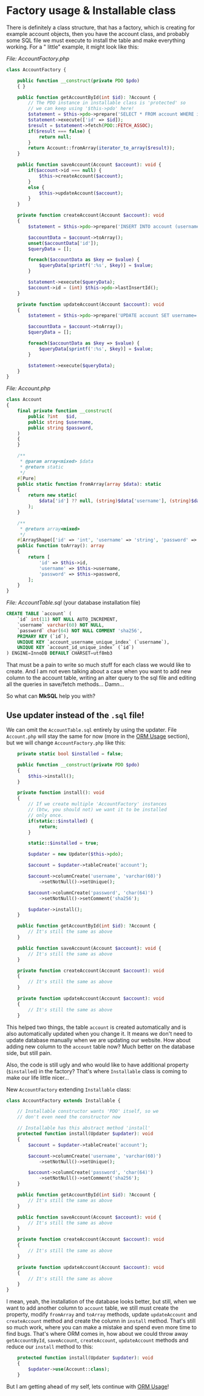 # Factory usage & Installable class

There is definitely a class structure, that has a factory, which is creating for example account objects, then you have
the account class, and probably some SQL file we must execute to install the table and make everything working. For a "
little" example, it might look like this:

*File: AccountFactory.php*

```php
class AccountFactory {

    public function __construct(private PDO $pdo)
    { }

    public function getAccountById(int $id): ?Account {
        // The PDO instance in installable class is 'protected' so
        // we can keep using '$this->pdo' here!
        $statement = $this->pdo->prepare('SELECT * FROM account WHERE id = :id');
        $statement->execute(['id' => $id]);
        $result = $statement->fetch(PDO::FETCH_ASSOC);
        if($result === false) {
            return null;
        }
        return Account::fromArray(iterator_to_array($result));
    }

    public function saveAccount(Account $account): void {
        if($account->id === null) {
            $this->createAccount($account);
        }
        else {
            $this->updateAccount($account);
        }
    }

    private function createAccount(Account $account): void
    {
        $statement = $this->pdo->prepare('INSERT INTO account (username, password) VALUES (:username, :password)');

        $accountData = $account->toArray();
        unset($accountData['id']);
        $queryData = [];

        foreach($accountData as $key => $value) {
            $queryData[sprintf(':%s', $key)] = $value;
        }

        $statement->execute($queryData);
        $account->id = (int) $this->pdo->lastInsertId();
    }

    private function updateAccount(Account $account): void
    {
        $statement = $this->pdo->prepare('UPDATE account SET username=:username, password=:password WHERE id=:id');

        $accountData = $account->toArray();
        $queryData = [];

        foreach($accountData as $key => $value) {
            $queryData[sprintf(':%s', $key)] = $value;
        }

        $statement->execute($queryData);
    }
}
```

*File: Account.php*

```php
class Account
{
    final private function __construct(
        public ?int   $id,
        public string $username,
        public string $password,
    )
    {
    }

    /**
     * @param array<mixed> $data
     * @return static
     */
    #[Pure]
    public static function fromArray(array $data): static
    {
        return new static(
            $data['id'] ?? null, (string)$data['username'], (string)$data['password'],
        );
    }

    /**
     * @return array<mixed>
     */
    #[ArrayShape(['id' => 'int', 'username' => 'string', 'password' => 'string'])]
    public function toArray(): array
    {
        return [
            'id' => $this->id,
            'username' => $this->username,
            'password' => $this->password,
        ];
    }
}
```

*File: AccountTable.sql* (your database installation file)

```sql
CREATE TABLE `account` (
    `id` int(11) NOT NULL AUTO_INCREMENT,
    `username` varchar(60) NOT NULL,
    `password` char(64) NOT NULL COMMENT 'sha256',
    PRIMARY KEY (`id`),
    UNIQUE KEY `account_username_unique_index` (`username`),
    UNIQUE KEY `account_id_unique_index` (`id`)
) ENGINE=InnoDB DEFAULT CHARSET=utf8mb3
```

That must be a pain to write so much stuff for each class we would like to create. And I am not even talking about a
case when you want to add new column to the account table, writing an alter query to the sql file and editing all the
queries in save/fetch methods... Damn...

So what can **MkSQL** help you with?

## Use updater instead of the `.sql` file!

We can omit the `AccountTable.sql` entirely by using the updater. File `Account.php` will stay the same for now
(more in the [ORM Usage](usage-orm.md) section), but we will change `AccountFactory.php` like this:

```php
    private static bool $installed = false;

    public function __construct(private PDO $pdo)
    {
        $this->install();
    }

    private function install(): void
    {
        // If we create multiple 'AccountFactory' instances
        // (btw, you should not) we want it to be installed
        // only once.
        if(static::$installed) {
            return;
        }

        static::$installed = true;

        $updater = new Updater($this->pdo);

        $account = $updater->tableCreate('account');

        $account->columnCreate('username', 'varchar(60)')
            ->setNotNull()->setUnique();

        $account->columnCreate('password', 'char(64)')
            ->setNotNull()->setComment('sha256');

        $updater->install();
    }

    public function getAccountById(int $id): ?Account {
        // It's still the same as above
    }

    public function saveAccount(Account $account): void {
        // It's still the same as above
    }

    private function createAccount(Account $account): void
    {
        // It's still the same as above
    }

    private function updateAccount(Account $account): void
    {
        // It's still the same as above
    }
```

This helped two things, the table `account` is created automatically and is also automatically updated when you change
it. It means we don't need to update database manually when we are updating our website. How about adding new column to
the `account` table now? Much better on the database side, but still pain.

Also, the code is still ugly and who would like to have additional property
(`$installed`) in the factory? That's where `Installable` class is coming to make our life little nicer...

New `AccountFactory` extending `Installable` class:

```php
class AccountFactory extends Installable {

    // Installable constructor wants 'PDO' itself, so we
    // don't even need the constructor now

    // Installable has this abstract method 'install'
    protected function install(Updater $updater): void
    {
        $account = $updater->tableCreate('account');

        $account->columnCreate('username', 'varchar(60)')
            ->setNotNull()->setUnique();

        $account->columnCreate('password', 'char(64)')
            ->setNotNull()->setComment('sha256');
    }

    public function getAccountById(int $id): ?Account {
        // It's still the same as above
    }

    public function saveAccount(Account $account): void {
        // It's still the same as above
    }

    private function createAccount(Account $account): void
    {
        // It's still the same as above
    }

    private function updateAccount(Account $account): void
    {
        // It's still the same as above
    }     
}
```

I mean, yeah, the installation of the database looks better, but still, when we want to add another column to `account`
table, we still must create the property, modify `fromArray` and `toArray` methods, update `updateAccount`
and `createAccount` method and create the column in `install` method. That's still so much work, where you can make a
mistake and spend even more time to find bugs. That's where ORM comes in, how about we could throw away
`getAccountById`, `saveAccount`, `createAccount`, `updateAccount` methods and reduce our `install` method to this:

```php
    protected function install(Updater $updater): void
    {
        $updater->use(Account::class);
    }
```

But I am getting ahead of my self, lets continue with [ORM Usage](usage-orm.md)!








